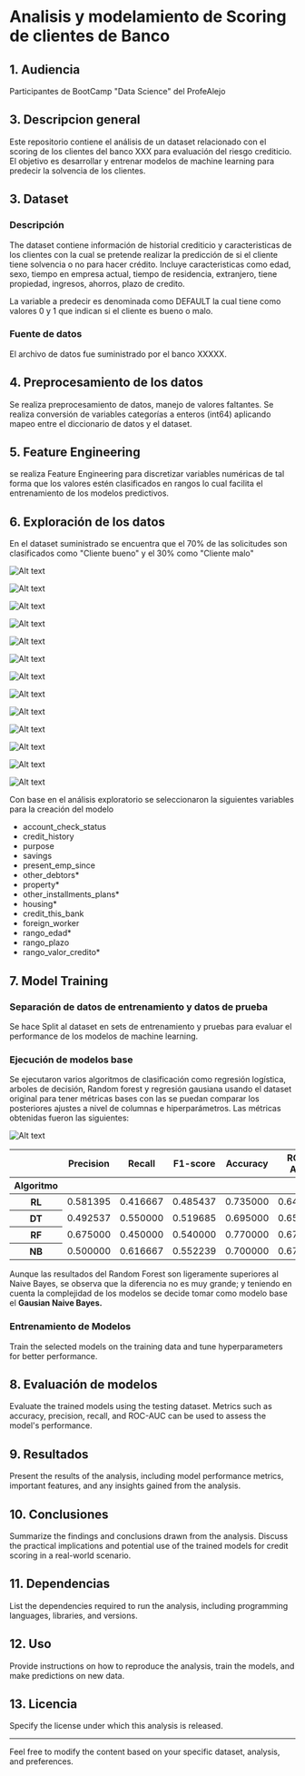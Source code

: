 # Analisis y modelamiento de Scoring de clientes de Banco

## 1. Audiencia

Participantes de BootCamp "Data Science" del ProfeAlejo

## 3. Descripcion general

Este repositorio contiene el análisis de un dataset relacionado con el scoring de los clientes del banco XXX para evaluación del riesgo crediticio.   El objetivo es desarrollar y entrenar modelos de machine learning para predecir la solvencia de los clientes.

## 3. Dataset

### Descripción

The dataset contiene información de historial crediticio y caracteristicas de los clientes con la cual se pretende realizar la predicción de si el cliente tiene solvencia o no para hacer crédito.  Incluye caracteristicas como edad, sexo, tiempo en empresa actual, tiempo de residencia, extranjero, tiene propiedad, ingresos, ahorros, plazo de credito. 

La variable a predecir es denominada como DEFAULT la cual tiene como valores 0 y 1 que indican si el cliente es bueno o malo.

### Fuente de datos

El archivo de datos fue suministrado por el banco XXXXX.

## 4. Preprocesamiento de los datos

Se realiza preprocesamiento de datos, manejo de valores faltantes.  Se realiza conversión de variables categorías a enteros (int64) aplicando mapeo entre el diccionario de datos y el dataset.

## 5. Feature Engineering

se realiza Feature Engineering para discretizar variables numéricas de tal forma que los valores estén clasificados en rangos lo cual facilita el entrenamiento de los modelos predictivos.

## 6. Exploración de los datos

En el dataset suministrado se encuentra que el 70% de las solicitudes son clasificados como "Cliente bueno" y el 30% como "Cliente malo"

![Alt text](/imagenes/propbuenosymalos.png)

![Alt text](/imagenes/distri_plazo.png)

![Alt text](/imagenes/distri_edad.png)

![Alt text](/imagenes/distri_monto.png)

![Alt text](/imagenes/tasamalos_acccheckst.png)

![Alt text](/imagenes/tasamalos_credit_hist.png)

![Alt text](/imagenes/tasamalos_extranjero.png)

![Alt text](/imagenes/tasamalos_otrasdeudas.png)

![Alt text](/imagenes/tasamalos_propiedad.png)

![Alt text](/imagenes/tasamalos_purpose.png)

![Alt text](/imagenes/tasamalos_savings.png)

![Alt text](/imagenes/tasamalos_tiempoempresa.png)

![Alt text](/imagenes/tasamalos_tiemporesidencia.png)


Con base en el análisis exploratorio se seleccionaron la siguientes variables para la creación del modelo
- account_check_status
- credit_history
- purpose
- savings
- present_emp_since
- other_debtors*
- property*
- other_installments_plans*
- housing*
- credit_this_bank
- foreign_worker
- rango_edad*
- rango_plazo
- rango_valor_credito*

## 7. Model Training

### Separación de datos de entrenamiento y datos de prueba

Se hace Split al dataset en sets de entrenamiento y pruebas para evaluar el performance de los modelos de machine learning.

### Ejecución de modelos base

Se ejecutaron varios algoritmos de clasificación como regresión logística, arboles de decisión, Random forest y regresión gausiana usando el dataset original para tener métricas bases con las se puedan comparar los posteriores ajustes a nivel de columnas e hiperparámetros.  Las métricas obtenidas fueron las siguientes:

![Alt text](/imagenes/metricas_modelobase.png)

<table id="T_df850">
  <thead>
    <tr>
      <th class="blank level0" >&nbsp;</th>
      <th id="T_df850_level0_col0" class="col_heading level0 col0" >Precision</th>
      <th id="T_df850_level0_col1" class="col_heading level0 col1" >Recall</th>
      <th id="T_df850_level0_col2" class="col_heading level0 col2" >F1-score</th>
      <th id="T_df850_level0_col3" class="col_heading level0 col3" >Accuracy</th>
      <th id="T_df850_level0_col4" class="col_heading level0 col4" >ROC-AUC</th>
      <th id="T_df850_level0_col5" class="col_heading level0 col5" >KS</th>
      <th id="T_df850_level0_col6" class="col_heading level0 col6" >Gini</th>
    </tr>
    <tr>
      <th class="index_name level0" >Algoritmo</th>
      <th class="blank col0" >&nbsp;</th>
      <th class="blank col1" >&nbsp;</th>
      <th class="blank col2" >&nbsp;</th>
      <th class="blank col3" >&nbsp;</th>
      <th class="blank col4" >&nbsp;</th>
      <th class="blank col5" >&nbsp;</th>
      <th class="blank col6" >&nbsp;</th>
    </tr>
  </thead>
  <tbody>
    <tr>
      <th id="T_df850_level0_row0" class="row_heading level0 row0" >RL</th>
      <td id="T_df850_row0_col0" class="data row0 col0" >0.581395</td>
      <td id="T_df850_row0_col1" class="data row0 col1" >0.416667</td>
      <td id="T_df850_row0_col2" class="data row0 col2" >0.485437</td>
      <td id="T_df850_row0_col3" class="data row0 col3" >0.735000</td>
      <td id="T_df850_row0_col4" class="data row0 col4" >0.644048</td>
      <td id="T_df850_row0_col5" class="data row0 col5" >0.288095</td>
      <td id="T_df850_row0_col6" class="data row0 col6" >0.288095</td>
    </tr>
    <tr>
      <th id="T_df850_level0_row1" class="row_heading level0 row1" >DT</th>
      <td id="T_df850_row1_col0" class="data row1 col0" >0.492537</td>
      <td id="T_df850_row1_col1" class="data row1 col1" >0.550000</td>
      <td id="T_df850_row1_col2" class="data row1 col2" >0.519685</td>
      <td id="T_df850_row1_col3" class="data row1 col3" >0.695000</td>
      <td id="T_df850_row1_col4" class="data row1 col4" >0.653571</td>
      <td id="T_df850_row1_col5" class="data row1 col5" >0.307143</td>
      <td id="T_df850_row1_col6" class="data row1 col6" >0.307143</td>
    </tr>
    <tr>
      <th id="T_df850_level0_row2" class="row_heading level0 row2" >RF</th>
      <td id="T_df850_row2_col0" class="data row2 col0" >0.675000</td>
      <td id="T_df850_row2_col1" class="data row2 col1" >0.450000</td>
      <td id="T_df850_row2_col2" class="data row2 col2" >0.540000</td>
      <td id="T_df850_row2_col3" class="data row2 col3" >0.770000</td>
      <td id="T_df850_row2_col4" class="data row2 col4" >0.678571</td>
      <td id="T_df850_row2_col5" class="data row2 col5" >0.357143</td>
      <td id="T_df850_row2_col6" class="data row2 col6" >0.357143</td>
    </tr>
    <tr>
      <th id="T_df850_level0_row3" class="row_heading level0 row3" >NB</th>
      <td id="T_df850_row3_col0" class="data row3 col0" >0.500000</td>
      <td id="T_df850_row3_col1" class="data row3 col1" >0.616667</td>
      <td id="T_df850_row3_col2" class="data row3 col2" >0.552239</td>
      <td id="T_df850_row3_col3" class="data row3 col3" >0.700000</td>
      <td id="T_df850_row3_col4" class="data row3 col4" >0.676190</td>
      <td id="T_df850_row3_col5" class="data row3 col5" >0.352381</td>
      <td id="T_df850_row3_col6" class="data row3 col6" >0.352381</td>
    </tr>
  </tbody>
</table>

Aunque las resultados del Random Forest son ligeramente superiores al Naive Bayes, se observa que la diferencia no es muy grande; y teniendo en cuenta la complejidad de los modelos se decide tomar como modelo base el **Gausian Naive Bayes.**

### Entrenamiento de Modelos

Train the selected models on the training data and tune hyperparameters for better performance.

## 8. Evaluación de modelos

Evaluate the trained models using the testing dataset. Metrics such as accuracy, precision, recall, and ROC-AUC can be used to assess the model's performance.

## 9. Resultados

Present the results of the analysis, including model performance metrics, important features, and any insights gained from the analysis.

## 10. Conclusiones

Summarize the findings and conclusions drawn from the analysis. Discuss the practical implications and potential use of the trained models for credit scoring in a real-world scenario.

## 11. Dependencias

List the dependencies required to run the analysis, including programming languages, libraries, and versions.

## 12. Uso

Provide instructions on how to reproduce the analysis, train the models, and make predictions on new data.

## 13. Licencia

Specify the license under which this analysis is released.

---

Feel free to modify the content based on your specific dataset, analysis, and preferences.
